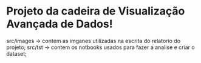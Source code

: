 # Projeto da cadeira de Visualização Avançada de Dados!

 src/images -> contem as imganes utilizadas na escrita do relatorio do projeto;
 src/tst    -> contem os notbooks usados para fazer a analise e criar o dataset;
